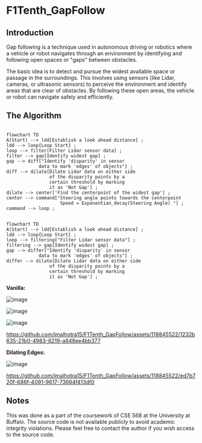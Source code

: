 # F1Tenth_GapFollow
## Introduction

Gap following is a technique used in autonomous driving or robotics where a vehicle or robot navigates through an environment by identifying and following open spaces or "gaps" between obstacles.

The basic idea is to detect and pursue the widest available space or passage in the surroundings. This involves using sensors (like Lidar, cameras, or ultrasonic sensors) to perceive the environment and identify areas that are clear of obstacles. By following these open areas, the vehicle or robot can navigate safely and efficiently.

## The Algorithm


```mermaid

flowchart TD
A(Start) --> ldd[Establish a look ahead distance] ;
ldd --> loop{Loop Start} ;
loop --> filter[Filter Lidar sensor data] ;
filter --> gap[Identify widest gap] ;
gap --> diff["Identify 'disparity' in sensor
            data to mark 'edges' of objects"] ;
diff --> dilate[Dilate Lidar data on either side 
                of the disparity points by a
                certain threshold by marking
                it as 'Not Gap'] ;
dilate --> center['Find the centerpoint of the widest gap'] ;
center --> command["Steering angle points towards the centerpoint
                    Speed = Exponentian_decay(Steering Angle) "] ;
command --> loop ;

```

```mermaid

flowchart TD
A(Start) --> ldd[Establish a look ahead distance] ;
ldd --> loop{Loop Start} ;
loop --> filtering["Filter Lidar sensor data"] ;
filtering --> gap[Identify widest gap] ;
gap --> differ["Identify 'disparity' in sensor
            data to mark 'edges' of objects"] ;
differ --> dilate[Dilate Lidar data on either side 
                of the disparity points by a
                certain threshold by marking
                it as 'Not Gap'] ;
```

**Vanilla:**

![image](https://github.com/imalhotra15/F1Tenth_GapFollow/assets/118845522/c12e8c26-3905-4290-96a8-7947716638fc)

![image](https://github.com/imalhotra15/F1Tenth_GapFollow/assets/118845522/c6222b33-d4fd-4fdd-9913-4b7f13079c43)

![image](https://github.com/imalhotra15/F1Tenth_GapFollow/assets/118845522/14c07bb2-5c39-4744-bc9a-e8eb647154f7)



https://github.com/imalhotra15/F1Tenth_GapFollow/assets/118845522/1232b635-21b0-4983-8219-a848ee4bb377



**Dilating Edges:**

![image](https://github.com/imalhotra15/F1Tenth_GapFollow/assets/118845522/493a722e-8d16-4f3c-b302-3be753885a30)


https://github.com/imalhotra15/F1Tenth_GapFollow/assets/118845522/ed7b720f-686f-4091-9617-73664f413df0




## Notes

This was done as a part of the coursework of CSE 568 at the University at Buffalo. The source code is not available publicly to avoid academic integrity violations. Please feel free to contact the author if you wish access to the source code.
